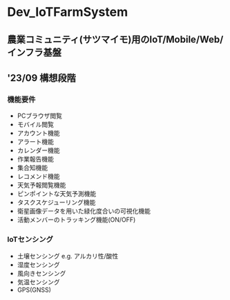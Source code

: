 # Dev_IoTFarmSystem
## 農業コミュニティ(サツマイモ)用のIoT/Mobile/Web/インフラ基盤

## '23/09 構想段階

### 機能要件
+ PCブラウザ閲覧
+ モバイル閲覧
+ アカウント機能
+ アラート機能
+ カレンダー機能
+ 作業報告機能
+ 集合知機能
+ レコメンド機能
+ 天気予報閲覧機能
+ ピンポイントな天気予測機能
+ タスクスケジューリング機能
+ 衛星画像データを用いた緑化度合いの可視化機能
+ 活動メンバーのトラッキング機能(ON/OFF)

### IoTセンシング
+ 土壌センシング e.g. アルカリ性/酸性
+ 湿度センシング
+ 風向きセンシング
+ 気温センシング
+ GPS(GNSS)

